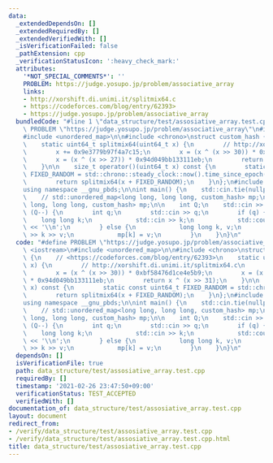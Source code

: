 ```yaml
---
data:
  _extendedDependsOn: []
  _extendedRequiredBy: []
  _extendedVerifiedWith: []
  _isVerificationFailed: false
  _pathExtension: cpp
  _verificationStatusIcon: ':heavy_check_mark:'
  attributes:
    '*NOT_SPECIAL_COMMENTS*': ''
    PROBLEM: https://judge.yosupo.jp/problem/associative_array
    links:
    - http://xorshift.di.unimi.it/splitmix64.c
    - https://codeforces.com/blog/entry/62393>
    - https://judge.yosupo.jp/problem/associative_array
  bundledCode: "#line 1 \"data_structure/test/assosiative_array.test.cpp\"\n#define\
    \ PROBLEM \"https://judge.yosupo.jp/problem/associative_array\"\n#include <iostream>\n\
    #include <unordered_map>\n\n#include <chrono>\nstruct custom_hash {\n    // <https://codeforces.com/blog/entry/62393>\n\
    \    static uint64_t splitmix64(uint64_t x) {\n        // http://xorshift.di.unimi.it/splitmix64.c\n\
    \        x += 0x9e3779b97f4a7c15;\n        x = (x ^ (x >> 30)) * 0xbf58476d1ce4e5b9;\n\
    \        x = (x ^ (x >> 27)) * 0x94d049bb133111eb;\n        return x ^ (x >> 31);\n\
    \    }\n\n    size_t operator()(uint64_t x) const {\n        static const uint64_t\
    \ FIXED_RANDOM = std::chrono::steady_clock::now().time_since_epoch().count();\n\
    \        return splitmix64(x + FIXED_RANDOM);\n    }\n};\n#include <ext/pb_ds/assoc_container.hpp>\n\
    using namespace __gnu_pbds;\n\nint main() {\n    std::cin.tie(nullptr), std::ios::sync_with_stdio(false);\n\
    \    // std::unordered_map<long long, long long, custom_hash> mp;\n    gp_hash_table<long\
    \ long, long long, custom_hash> mp;\n\n    int Q;\n    std::cin >> Q;\n    while\
    \ (Q--) {\n        int q;\n        std::cin >> q;\n        if (q) {\n        \
    \    long long k;\n            std::cin >> k;\n            std::cout << mp[k]\
    \ << '\\n';\n        } else {\n            long long k, v;\n            std::cin\
    \ >> k >> v;\n            mp[k] = v;\n        }\n    }\n}\n"
  code: "#define PROBLEM \"https://judge.yosupo.jp/problem/associative_array\"\n#include\
    \ <iostream>\n#include <unordered_map>\n\n#include <chrono>\nstruct custom_hash\
    \ {\n    // <https://codeforces.com/blog/entry/62393>\n    static uint64_t splitmix64(uint64_t\
    \ x) {\n        // http://xorshift.di.unimi.it/splitmix64.c\n        x += 0x9e3779b97f4a7c15;\n\
    \        x = (x ^ (x >> 30)) * 0xbf58476d1ce4e5b9;\n        x = (x ^ (x >> 27))\
    \ * 0x94d049bb133111eb;\n        return x ^ (x >> 31);\n    }\n\n    size_t operator()(uint64_t\
    \ x) const {\n        static const uint64_t FIXED_RANDOM = std::chrono::steady_clock::now().time_since_epoch().count();\n\
    \        return splitmix64(x + FIXED_RANDOM);\n    }\n};\n#include <ext/pb_ds/assoc_container.hpp>\n\
    using namespace __gnu_pbds;\n\nint main() {\n    std::cin.tie(nullptr), std::ios::sync_with_stdio(false);\n\
    \    // std::unordered_map<long long, long long, custom_hash> mp;\n    gp_hash_table<long\
    \ long, long long, custom_hash> mp;\n\n    int Q;\n    std::cin >> Q;\n    while\
    \ (Q--) {\n        int q;\n        std::cin >> q;\n        if (q) {\n        \
    \    long long k;\n            std::cin >> k;\n            std::cout << mp[k]\
    \ << '\\n';\n        } else {\n            long long k, v;\n            std::cin\
    \ >> k >> v;\n            mp[k] = v;\n        }\n    }\n}\n"
  dependsOn: []
  isVerificationFile: true
  path: data_structure/test/assosiative_array.test.cpp
  requiredBy: []
  timestamp: '2021-02-26 23:47:50+09:00'
  verificationStatus: TEST_ACCEPTED
  verifiedWith: []
documentation_of: data_structure/test/assosiative_array.test.cpp
layout: document
redirect_from:
- /verify/data_structure/test/assosiative_array.test.cpp
- /verify/data_structure/test/assosiative_array.test.cpp.html
title: data_structure/test/assosiative_array.test.cpp
---
```

